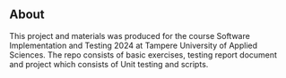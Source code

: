 ## About 
This project and materials was produced for the course Software Implementation and Testing 2024 at Tampere University of Applied Sciences. The repo consists of basic exercises,
testing report document and project which consists of Unit testing and scripts.

